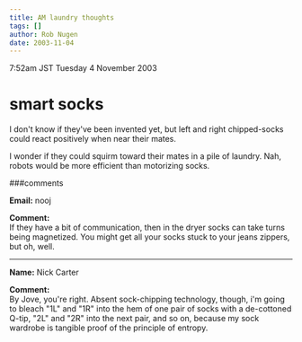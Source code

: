 ```yaml
---
title: AM laundry thoughts
tags: []
author: Rob Nugen
date: 2003-11-04
---
```


<p class=date>7:52am JST Tuesday 4 November 2003</p>

<p><h1>smart socks</h1></p>

<p>I don't know if they've been invented yet, but left and right
chipped-socks could react positively when near their mates.</p>

<p>I wonder if they could squirm toward their mates in a pile of
laundry.  Nah, robots would be more efficient than motorizing socks.</p>




###comments

<p><b>Email:</b> nooj

<p><b>Comment:</b>
<br>If they have a bit of communication, then in the dryer socks can take turns <br>
being magnetized.  You might get all your socks stuck to your jeans zippers,<br>
but oh, well.<br>


<p><hr></p>


<p><b>Name:</b> Nick Carter

<p><b>Comment:</b>
<br>By Jove, you're right.  Absent sock-chipping technology, though, i'm going to bleach "1L" and "1R" into the hem of one pair of socks with a de-cottoned Q-tip, "2L" and "2R" into the next pair, and so on, because my sock wardrobe is tangible proof of the principle of entropy.

